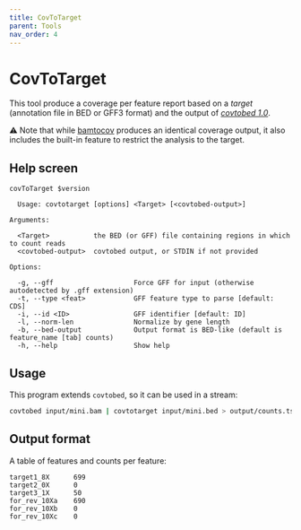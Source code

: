 ```yaml
---
title: CovToTarget
parent: Tools
nav_order: 4
---
```


# CovToTarget

This tool produce a coverage per feature report based on
a *target* (annotation file in BED or GFF3 format) and the output
of *[covtobed 1.0](https://github.com/telatin/covtobed)*.

:warning: Note that while [bamtocov](bamtocov.md) produces an
identical coverage output, it also includes the built-in
feature to restrict the analysis to the target.

## Help screen

```text
covToTarget $version

  Usage: covtotarget [options] <Target> [<covtobed-output>]

Arguments:                                                                                                                                                 

  <Target>           the BED (or GFF) file containing regions in which to count reads
  <covtobed-output>  covtobed output, or STDIN if not provided

Options:

  -g, --gff                    Force GFF for input (otherwise autodetected by .gff extension)
  -t, --type <feat>            GFF feature type to parse [default: CDS]
  -i, --id <ID>                GFF identifier [default: ID]
  -l, --norm-len               Normalize by gene length
  -b, --bed-output             Output format is BED-like (default is feature_name [tab] counts)
  -h, --help                   Show help
```


## Usage

This program extends `covtobed`, so it can be used in a stream:

```bash
covtobed input/mini.bam | covtotarget input/mini.bed > output/counts.tsv
```

## Output format

A table of features and counts per feature:

```text
target1_8X      699
target2_0X      0
target3_1X      50
for_rev_10Xa    690
for_rev_10Xb    0
for_rev_10Xc    0
```